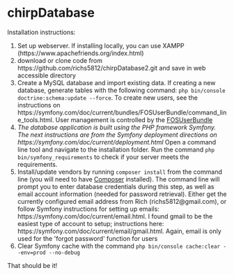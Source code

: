 chirpDatabase
=============

Installation instructions:

<ol>
	<li>Set up webserver. If installing locally, you can use XAMPP (https://www.apachefriends.org/index.html)</li>
	<li>download or clone code from https://github.com/richs5812/chirpDatabase2.git and save in web accessible directory</li>
	<li>Create a MySQL database and import existing data. If creating a new database, generate tables with the following command: <code>php bin/console doctrine:schema:update --force</code>. To create new users, see the instructions on https://symfony.com/doc/current/bundles/FOSUserBundle/command_line_tools.html. User management is controlled by the <a href="https://symfony.com/doc/current/bundles/FOSUserBundle/index.html">FOSUserBundle</a></li>
	<li><em>The database application is built using the PHP framework Symfony. The next instructions are from the Symfony deployment directions on https://symfony.com/doc/current/deployment.html</em> Open a command line tool and navigate to the installation folder. Run the command <code>php bin/symfony_requirements</code> to check if your server meets the requirements.</li>
	<li>Install/update vendors by running <code>composer install</code> from the command line (you will need to have <a href="https://getcomposer.org/">Composer</a> installed). The command line will prompt you to enter database credentials during this step, as well as email account information (needed for password retrieval). Either get the currently configured email address from Rich (richs5812@gmail.com), or follow Symfony instructions for setting up emails: https://symfony.com/doc/current/email.html. I found gmail to be the easiest type of account to setup; instructions here: https://symfony.com/doc/current/email/gmail.html. Again, email is only used for the 'forgot password' function for users</li>
	<li>Clear Symfony cache with the command <code>php bin/console cache:clear --env=prod --no-debug</code></li>
</ol>

That should be it!

